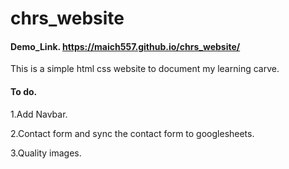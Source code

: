 # chrs_website

####  Demo_Link. https://maich557.github.io/chrs_website/ 

This is a simple html css website to document my learning carve.

#### To do.
1.Add Navbar.

2.Contact form and sync the contact form to googlesheets.

3.Quality images.
